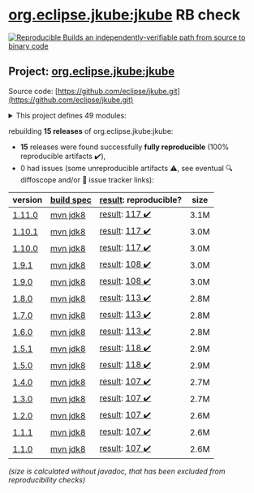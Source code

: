 [org.eclipse.jkube:jkube](https://search.maven.org/artifact/org.eclipse.jkube/jkube/) RB check
=======

[![Reproducible Builds](https://reproducible-builds.org/images/logos/rb.svg) an independently-verifiable path from source to binary code](https://reproducible-builds.org/)

## Project: [org.eclipse.jkube:jkube](https://search.maven.org/artifact/org.eclipse.jkube/jkube/)

Source code: [https://github.com/eclipse/jkube.git](https://github.com/eclipse/jkube.git)

<details><summary>This project defines 49 modules:</summary>

* [org.eclipse.jkube.kubernetes:org.eclipse.jkube.kubernetes.gradle.plugin](https://search.maven.org/artifact/org.eclipse.jkube.kubernetes/org.eclipse.jkube.kubernetes.gradle.plugin/)
* [org.eclipse.jkube.openshift:org.eclipse.jkube.openshift.gradle.plugin](https://search.maven.org/artifact/org.eclipse.jkube.openshift/org.eclipse.jkube.openshift.gradle.plugin/)
* [org.eclipse.jkube:gradle-plugin](https://search.maven.org/artifact/org.eclipse.jkube/gradle-plugin/)
* [org.eclipse.jkube:gradle-plugin-doc](https://search.maven.org/artifact/org.eclipse.jkube/gradle-plugin-doc/)
* [org.eclipse.jkube:gradle-plugin-it](https://search.maven.org/artifact/org.eclipse.jkube/gradle-plugin-it/)
* [org.eclipse.jkube:jkube](https://search.maven.org/artifact/org.eclipse.jkube/jkube/)
* [org.eclipse.jkube:jkube-kit-api](https://search.maven.org/artifact/org.eclipse.jkube/jkube-kit-api/)
* [org.eclipse.jkube:jkube-kit-build](https://search.maven.org/artifact/org.eclipse.jkube/jkube-kit-build/)
* [org.eclipse.jkube:jkube-kit-build-api](https://search.maven.org/artifact/org.eclipse.jkube/jkube-kit-build-api/)
* [org.eclipse.jkube:jkube-kit-build-service-docker](https://search.maven.org/artifact/org.eclipse.jkube/jkube-kit-build-service-docker/)
* [org.eclipse.jkube:jkube-kit-build-service-jib](https://search.maven.org/artifact/org.eclipse.jkube/jkube-kit-build-service-jib/)
* [org.eclipse.jkube:jkube-kit-common](https://search.maven.org/artifact/org.eclipse.jkube/jkube-kit-common/)
* [org.eclipse.jkube:jkube-kit-common-maven](https://search.maven.org/artifact/org.eclipse.jkube/jkube-kit-common-maven/)
* [org.eclipse.jkube:jkube-kit-common-test](https://search.maven.org/artifact/org.eclipse.jkube/jkube-kit-common-test/)
* [org.eclipse.jkube:jkube-kit-config-image](https://search.maven.org/artifact/org.eclipse.jkube/jkube-kit-config-image/)
* [org.eclipse.jkube:jkube-kit-config-resource](https://search.maven.org/artifact/org.eclipse.jkube/jkube-kit-config-resource/)
* [org.eclipse.jkube:jkube-kit-config-service](https://search.maven.org/artifact/org.eclipse.jkube/jkube-kit-config-service/)
* [org.eclipse.jkube:jkube-kit-doc](https://search.maven.org/artifact/org.eclipse.jkube/jkube-kit-doc/)
* [org.eclipse.jkube:jkube-kit-enricher-api](https://search.maven.org/artifact/org.eclipse.jkube/jkube-kit-enricher-api/)
* [org.eclipse.jkube:jkube-kit-enricher-generic](https://search.maven.org/artifact/org.eclipse.jkube/jkube-kit-enricher-generic/)
* [org.eclipse.jkube:jkube-kit-enricher-specific](https://search.maven.org/artifact/org.eclipse.jkube/jkube-kit-enricher-specific/)
* [org.eclipse.jkube:jkube-kit-generator-api](https://search.maven.org/artifact/org.eclipse.jkube/jkube-kit-generator-api/)
* [org.eclipse.jkube:jkube-kit-generator-java-exec](https://search.maven.org/artifact/org.eclipse.jkube/jkube-kit-generator-java-exec/)
* [org.eclipse.jkube:jkube-kit-generator-karaf](https://search.maven.org/artifact/org.eclipse.jkube/jkube-kit-generator-karaf/)
* [org.eclipse.jkube:jkube-kit-generator-webapp](https://search.maven.org/artifact/org.eclipse.jkube/jkube-kit-generator-webapp/)
* [org.eclipse.jkube:jkube-kit-generator-wildfly-swarm](https://search.maven.org/artifact/org.eclipse.jkube/jkube-kit-generator-wildfly-swarm/)
* [org.eclipse.jkube:jkube-kit-micronaut](https://search.maven.org/artifact/org.eclipse.jkube/jkube-kit-micronaut/)
* [org.eclipse.jkube:jkube-kit-microprofile](https://search.maven.org/artifact/org.eclipse.jkube/jkube-kit-microprofile/)
* [org.eclipse.jkube:jkube-kit-openliberty](https://search.maven.org/artifact/org.eclipse.jkube/jkube-kit-openliberty/)
* [org.eclipse.jkube:jkube-kit-parent](https://search.maven.org/artifact/org.eclipse.jkube/jkube-kit-parent/)
* [org.eclipse.jkube:jkube-kit-profiles](https://search.maven.org/artifact/org.eclipse.jkube/jkube-kit-profiles/)
* [org.eclipse.jkube:jkube-kit-quarkus](https://search.maven.org/artifact/org.eclipse.jkube/jkube-kit-quarkus/)
* [org.eclipse.jkube:jkube-kit-remote-dev](https://search.maven.org/artifact/org.eclipse.jkube/jkube-kit-remote-dev/)
* [org.eclipse.jkube:jkube-kit-resource-helm](https://search.maven.org/artifact/org.eclipse.jkube/jkube-kit-resource-helm/)
* [org.eclipse.jkube:jkube-kit-resource-service](https://search.maven.org/artifact/org.eclipse.jkube/jkube-kit-resource-service/)
* [org.eclipse.jkube:jkube-kit-smallrye](https://search.maven.org/artifact/org.eclipse.jkube/jkube-kit-smallrye/)
* [org.eclipse.jkube:jkube-kit-spring-boot](https://search.maven.org/artifact/org.eclipse.jkube/jkube-kit-spring-boot/)
* [org.eclipse.jkube:jkube-kit-thorntail](https://search.maven.org/artifact/org.eclipse.jkube/jkube-kit-thorntail/)
* [org.eclipse.jkube:jkube-kit-vertx](https://search.maven.org/artifact/org.eclipse.jkube/jkube-kit-vertx/)
* [org.eclipse.jkube:jkube-kit-watcher-api](https://search.maven.org/artifact/org.eclipse.jkube/jkube-kit-watcher-api/)
* [org.eclipse.jkube:jkube-kit-watcher-standard](https://search.maven.org/artifact/org.eclipse.jkube/jkube-kit-watcher-standard/)
* [org.eclipse.jkube:jkube-kit-wildfly-jar](https://search.maven.org/artifact/org.eclipse.jkube/jkube-kit-wildfly-jar/)
* [org.eclipse.jkube:kubernetes-maven-plugin](https://search.maven.org/artifact/org.eclipse.jkube/kubernetes-maven-plugin/)
* [org.eclipse.jkube:kubernetes-maven-plugin-doc](https://search.maven.org/artifact/org.eclipse.jkube/kubernetes-maven-plugin-doc/)
* [org.eclipse.jkube:kubernetes-maven-plugin-it](https://search.maven.org/artifact/org.eclipse.jkube/kubernetes-maven-plugin-it/)
* [org.eclipse.jkube:kubernetes-maven-plugin-parent](https://search.maven.org/artifact/org.eclipse.jkube/kubernetes-maven-plugin-parent/)
* [org.eclipse.jkube:openshift-maven-plugin](https://search.maven.org/artifact/org.eclipse.jkube/openshift-maven-plugin/)
* [org.eclipse.jkube:openshift-maven-plugin-it](https://search.maven.org/artifact/org.eclipse.jkube/openshift-maven-plugin-it/)
* [org.eclipse.jkube:openshift-maven-plugin-parent](https://search.maven.org/artifact/org.eclipse.jkube/openshift-maven-plugin-parent/)
</details>

rebuilding **15 releases** of org.eclipse.jkube:jkube:
- **15** releases were found successfully **fully reproducible** (100% reproducible artifacts :heavy_check_mark:),
- 0 had issues (some unreproducible artifacts :warning:, see eventual :mag: diffoscope and/or :memo: issue tracker links):

| version | [build spec](/BUILDSPEC.md) | [result](https://reproducible-builds.org/docs/jvm/): reproducible? | size |
| -- | --------- | ------ | -- |
| [1.11.0](https://search.maven.org/artifact/org.eclipse.jkube/jkube/1.11.0/pom) | [mvn jdk8](jkube-1.11.0.buildspec) | [result](jkube-1.11.0.buildinfo): [117 :heavy_check_mark: ](jkube-1.11.0.buildcompare) | 3.1M |
| [1.10.1](https://search.maven.org/artifact/org.eclipse.jkube/jkube/1.10.1/pom) | [mvn jdk8](jkube-1.10.1.buildspec) | [result](jkube-1.10.1.buildinfo): [117 :heavy_check_mark: ](jkube-1.10.1.buildcompare) | 3.0M |
| [1.10.0](https://search.maven.org/artifact/org.eclipse.jkube/jkube/1.10.0/pom) | [mvn jdk8](jkube-1.10.0.buildspec) | [result](jkube-1.10.0.buildinfo): [117 :heavy_check_mark: ](jkube-1.10.0.buildcompare) | 3.0M |
| [1.9.1](https://search.maven.org/artifact/org.eclipse.jkube/jkube/1.9.1/pom) | [mvn jdk8](jkube-1.9.1.buildspec) | [result](jkube-1.9.1.buildinfo): [108 :heavy_check_mark: ](jkube-1.9.1.buildcompare) | 3.0M |
| [1.9.0](https://search.maven.org/artifact/org.eclipse.jkube/jkube/1.9.0/pom) | [mvn jdk8](jkube-1.9.0.buildspec) | [result](jkube-1.9.0.buildinfo): [108 :heavy_check_mark: ](jkube-1.9.0.buildcompare) | 3.0M |
| [1.8.0](https://search.maven.org/artifact/org.eclipse.jkube/jkube/1.8.0/pom) | [mvn jdk8](jkube-1.8.0.buildspec) | [result](jkube-1.8.0.buildinfo): [113 :heavy_check_mark: ](jkube-1.8.0.buildcompare) | 2.8M |
| [1.7.0](https://search.maven.org/artifact/org.eclipse.jkube/jkube/1.7.0/pom) | [mvn jdk8](jkube-1.7.0.buildspec) | [result](jkube-1.7.0.buildinfo): [113 :heavy_check_mark: ](jkube-1.7.0.buildcompare) | 2.8M |
| [1.6.0](https://search.maven.org/artifact/org.eclipse.jkube/jkube/1.6.0/pom) | [mvn jdk8](jkube-1.6.0.buildspec) | [result](jkube-1.6.0.buildinfo): [113 :heavy_check_mark: ](jkube-1.6.0.buildcompare) | 2.8M |
| [1.5.1](https://search.maven.org/artifact/org.eclipse.jkube/jkube/1.5.1/pom) | [mvn jdk8](jkube-1.5.1.buildspec) | [result](jkube-1.5.1.buildinfo): [118 :heavy_check_mark: ](jkube-1.5.1.buildcompare) | 2.9M |
| [1.5.0](https://search.maven.org/artifact/org.eclipse.jkube/jkube/1.5.0/pom) | [mvn jdk8](jkube-1.5.0.buildspec) | [result](jkube-1.5.0.buildinfo): [118 :heavy_check_mark: ](jkube-1.5.0.buildcompare) | 2.9M |
| [1.4.0](https://search.maven.org/artifact/org.eclipse.jkube/jkube/1.4.0/pom) | [mvn jdk8](jkube-1.4.0.buildspec) | [result](jkube-1.4.0.buildinfo): [107 :heavy_check_mark: ](jkube-1.4.0.buildcompare) | 2.7M |
| [1.3.0](https://search.maven.org/artifact/org.eclipse.jkube/jkube/1.3.0/pom) | [mvn jdk8](jkube-1.3.0.buildspec) | [result](jkube-1.3.0.buildinfo): [107 :heavy_check_mark: ](jkube-1.3.0.buildcompare) | 2.7M |
| [1.2.0](https://search.maven.org/artifact/org.eclipse.jkube/jkube/1.2.0/pom) | [mvn jdk8](jkube-1.2.0.buildspec) | [result](jkube-1.2.0.buildinfo): [107 :heavy_check_mark: ](jkube-1.2.0.buildcompare) | 2.6M |
| [1.1.1](https://search.maven.org/artifact/org.eclipse.jkube/jkube/1.1.1/pom) | [mvn jdk8](jkube-1.1.1.buildspec) | [result](jkube-1.1.1.buildinfo): [107 :heavy_check_mark: ](jkube-1.1.1.buildcompare) | 2.6M |
| [1.1.0](https://search.maven.org/artifact/org.eclipse.jkube/jkube/1.1.0/pom) | [mvn jdk8](jkube-1.1.0.buildspec) | [result](jkube-1.1.0.buildinfo): [107 :heavy_check_mark: ](jkube-1.1.0.buildcompare) | 2.6M |

<i>(size is calculated without javadoc, that has been excluded from reproducibility checks)</i>
